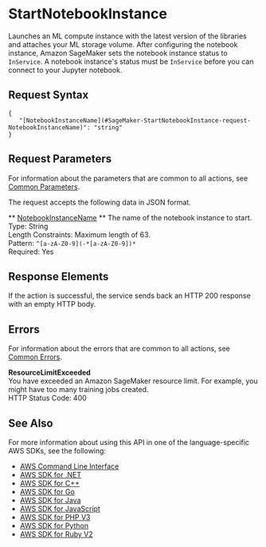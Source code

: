# StartNotebookInstance<a name="API_StartNotebookInstance"></a>

Launches an ML compute instance with the latest version of the libraries and attaches your ML storage volume\. After configuring the notebook instance, Amazon SageMaker sets the notebook instance status to `InService`\. A notebook instance's status must be `InService` before you can connect to your Jupyter notebook\. 

## Request Syntax<a name="API_StartNotebookInstance_RequestSyntax"></a>

```
{
   "[NotebookInstanceName](#SageMaker-StartNotebookInstance-request-NotebookInstanceName)": "string"
}
```

## Request Parameters<a name="API_StartNotebookInstance_RequestParameters"></a>

For information about the parameters that are common to all actions, see [Common Parameters](CommonParameters.md)\.

The request accepts the following data in JSON format\.

 ** [NotebookInstanceName](#API_StartNotebookInstance_RequestSyntax) **   <a name="SageMaker-StartNotebookInstance-request-NotebookInstanceName"></a>
The name of the notebook instance to start\.  
Type: String  
Length Constraints: Maximum length of 63\.  
Pattern: `^[a-zA-Z0-9](-*[a-zA-Z0-9])*`   
Required: Yes

## Response Elements<a name="API_StartNotebookInstance_ResponseElements"></a>

If the action is successful, the service sends back an HTTP 200 response with an empty HTTP body\.

## Errors<a name="API_StartNotebookInstance_Errors"></a>

For information about the errors that are common to all actions, see [Common Errors](CommonErrors.md)\.

 **ResourceLimitExceeded**   
 You have exceeded an Amazon SageMaker resource limit\. For example, you might have too many training jobs created\.   
HTTP Status Code: 400

## See Also<a name="API_StartNotebookInstance_SeeAlso"></a>

For more information about using this API in one of the language\-specific AWS SDKs, see the following:
+  [AWS Command Line Interface](http://docs.aws.amazon.com/goto/aws-cli/sagemaker-2017-07-24/StartNotebookInstance) 
+  [AWS SDK for \.NET](http://docs.aws.amazon.com/goto/DotNetSDKV3/sagemaker-2017-07-24/StartNotebookInstance) 
+  [AWS SDK for C\+\+](http://docs.aws.amazon.com/goto/SdkForCpp/sagemaker-2017-07-24/StartNotebookInstance) 
+  [AWS SDK for Go](http://docs.aws.amazon.com/goto/SdkForGoV1/sagemaker-2017-07-24/StartNotebookInstance) 
+  [AWS SDK for Java](http://docs.aws.amazon.com/goto/SdkForJava/sagemaker-2017-07-24/StartNotebookInstance) 
+  [AWS SDK for JavaScript](http://docs.aws.amazon.com/goto/AWSJavaScriptSDK/sagemaker-2017-07-24/StartNotebookInstance) 
+  [AWS SDK for PHP V3](http://docs.aws.amazon.com/goto/SdkForPHPV3/sagemaker-2017-07-24/StartNotebookInstance) 
+  [AWS SDK for Python](http://docs.aws.amazon.com/goto/boto3/sagemaker-2017-07-24/StartNotebookInstance) 
+  [AWS SDK for Ruby V2](http://docs.aws.amazon.com/goto/SdkForRubyV2/sagemaker-2017-07-24/StartNotebookInstance) 
